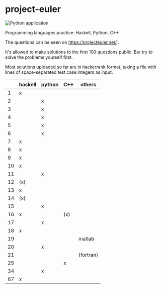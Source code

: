 # project-euler

![Python application](https://github.com/jklebes/project-euler/.github/workflows/python-app.yml/badge.svg)

Programming languages practice: Haskell, Python, C++

The questions can be seen on https://projecteuler.net/ .

It's allowed to make solutions to the first 100 questions public.  But try to solve the problems yourself first.

Most solutions uploaded so far are in hackerrank format, taking a file with lines of space-separated test case integers as input.


| | haskell | python | C++ | others |
| --- | --- | --- | --- | --- |
| 1 | x |  |  |  |
| 2 |  | x |  |  |
| 3 |  | x |  |  |
| 4 |  | x |  |  |
| 5 |  | x |  |  |
| 6 |  | x |  |  |
| 7 | x |  |  |  |
| 8 | x |  |  |  |
| 9 | x |  |  |  |
| 10 | x |  |  |  |
| 11 |   | x |  |  |
| 12 | (x) |  |  |  |
| 13 | x |  |  |  |
| 14 | (x) |  |  |  |
| 15 |  | x |  |  |
| 16 | x |  |  (x)|  |
| 17 |  | x |  |  |
| 18 | x |  |  |  |
| 19 |  |  |  | matlab |
| 20 |  | x |  |  |
| 21 |  |   |  | (fortran) |
| 25 |  |  | x|  |
| 34 |  | x |  |  |
| 67 | x |  |  |  |
